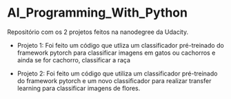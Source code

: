 # AI_Programming_With_Python
Repositório com os 2 projetos feitos na nanodegree da Udacity.

- Projeto 1:
Foi feito um código que utliza um classificador pré-treinado do framework pytorch para classificar imagens em gatos ou cachorros e ainda se for cachorro, classificar a raça

- Projeto 2:
Foi feito um código que utiliza um classificador pré-treinado do framework pytorch e um novo classificador para realizar transfer learning para classificar imagens de flores.

